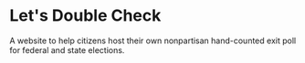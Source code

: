 # Let's Double Check

A website to help citizens host their own nonpartisan hand-counted exit poll for federal and state elections.